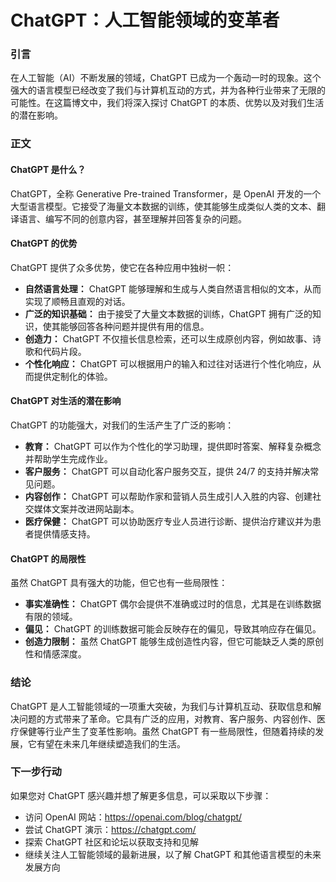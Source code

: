 # ChatGPT：人工智能领域的变革者

### 引言

在人工智能（AI）不断发展的领域，ChatGPT 已成为一个轰动一时的现象。这个强大的语言模型已经改变了我们与计算机互动的方式，并为各种行业带来了无限的可能性。在这篇博文中，我们将深入探讨 ChatGPT 的本质、优势以及对我们生活的潜在影响。

### 正文

#### ChatGPT 是什么？

ChatGPT，全称 Generative Pre-trained Transformer，是 OpenAI 开发的一个大型语言模型。它接受了海量文本数据的训练，使其能够生成类似人类的文本、翻译语言、编写不同的创意内容，甚至理解并回答复杂的问题。

#### ChatGPT 的优势

ChatGPT 提供了众多优势，使它在各种应用中独树一帜：

- **自然语言处理：** ChatGPT 能够理解和生成与人类自然语言相似的文本，从而实现了顺畅且直观的对话。
- **广泛的知识基础：** 由于接受了大量文本数据的训练，ChatGPT 拥有广泛的知识，使其能够回答各种问题并提供有用的信息。
- **创造力：** ChatGPT 不仅擅长信息检索，还可以生成原创内容，例如故事、诗歌和代码片段。
- **个性化响应：** ChatGPT 可以根据用户的输入和过往对话进行个性化响应，从而提供定制化的体验。

#### ChatGPT 对生活的潜在影响

ChatGPT 的功能强大，对我们的生活产生了广泛的影响：

- **教育：** ChatGPT 可以作为个性化的学习助理，提供即时答案、解释复杂概念并帮助学生完成作业。
- **客户服务：** ChatGPT 可以自动化客户服务交互，提供 24/7 的支持并解决常见问题。
- **内容创作：** ChatGPT 可以帮助作家和营销人员生成引人入胜的内容、创建社交媒体文案并改进网站副本。
- **医疗保健：** ChatGPT 可以协助医疗专业人员进行诊断、提供治疗建议并为患者提供情感支持。

#### ChatGPT 的局限性

虽然 ChatGPT 具有强大的功能，但它也有一些局限性：

- **事实准确性：** ChatGPT 偶尔会提供不准确或过时的信息，尤其是在训练数据有限的领域。
- **偏见：** ChatGPT 的训练数据可能会反映存在的偏见，导致其响应存在偏见。
- **创造力限制：** 虽然 ChatGPT 能够生成创造性内容，但它可能缺乏人类的原创性和情感深度。

### 结论

ChatGPT 是人工智能领域的一项重大突破，为我们与计算机互动、获取信息和解决问题的方式带来了革命。它具有广泛的应用，对教育、客户服务、内容创作、医疗保健等行业产生了变革性影响。虽然 ChatGPT 有一些局限性，但随着持续的发展，它有望在未来几年继续塑造我们的生活。

### 下一步行动

如果您对 ChatGPT 感兴趣并想了解更多信息，可以采取以下步骤：

- 访问 OpenAI 网站：https://openai.com/blog/chatgpt/
- 尝试 ChatGPT 演示：https://chatgpt.com/
- 探索 ChatGPT 社区和论坛以获取支持和见解
- 继续关注人工智能领域的最新进展，以了解 ChatGPT 和其他语言模型的未来发展方向
